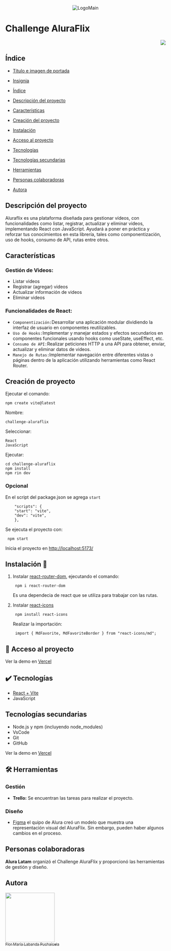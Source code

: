 <p align="center">
  <img src="https://github.com/Mariq12/challenge-aluraflix/assets/101030215/5c142c8f-588f-460f-94e8-d3c20b975917" alt="LogoMain"/>
</p>

# Challenge AluraFlix
<p align="right">
   <img src="https://img.shields.io/badge/STATUS-EN%20DESAROLLO-green">
   </p>

## Índice

* [Título e imagen de portada](#Título-e-imagen-de-portada)

* [Insignia](#insignia)

* [Índice](#índice)

* [Descripción del proyecto](#descripción-del-proyecto)

* [Características](#características)

* [Creación del proyecto](#creación-de-proyecto)

* [Instalación](#instalación-🔧)
* [Acceso al proyecto](#📁-acceso-al-proyecto)

* [Tecnologías](#✔️-tecnologías)

* [Tecnologías secundarias](#tecnologías-secundarias)

* [Herramientas](#🛠️-herramientas)

* [Personas colaboradoras](#personas-colaboradoras)

* [Autora](#autora)

## Descripción del proyecto
Aluraflix es una plataforma diseñada para gestionar vídeos, con funcionalidades como listar, registrar, actualizar y eliminar videos, implementando React con JavaScript. Ayudará a poner en práctica y reforzar tus conocimientos en esta librería, tales como componentización, uso de hooks, consumo de API, rutas entre otros.

## Características
### Gestión de Videos:

- Listar videos
- Registrar (agregar) videos
- Actualizar información de videos
- Eliminar videos

### Funcionalidades de React:
- `Componentización:`Desarrollar una aplicación modular dividiendo la interfaz de usuario en componentes reutilizables.
- `Uso de Hooks:`Implementar y manejar estados y efectos secundarios en componentes funcionales usando hooks como useState, useEffect, etc.
- `Consumo de API:`Realizar peticiones HTTP a una API para obtener, enviar, actualizar y eliminar datos de videos.
- `Manejo de Rutas:`Implementar navegación entre diferentes vistas o páginas dentro de la aplicación utilizando herramientas como React Router.

## Creación de proyecto
Ejecutar el comando:

    npm create vite@latest

Nombre: 
    
    challenge-aluraflix

Seleccionar:

    React
    JavaScript
Ejecutar:

    cd challenge-aluraflix
    npm install
    npm rin dev

### Opcional
En el script del package.json se agrega `start` 

        "scripts": {
        "start": "vite",
        "dev": "vite",
        },

Se ejecuta el proyecto con:

     npm start
Inicia el proyecto en [http://localhost:5173/](http://localhost:5173/) 

## Instalación 🔧
1. Instalar [react-router-dom](https://www.npmjs.com/package/react-router-dom), ejecutando el comando:

        npm i react-router-dom

    Es una dependecia de react que se utiliza para trabajar con las rutas.


2. Instalar [react-icons](https://react-icons.github.io/react-icons/search/#q=MdFavorite)

        npm install react-icons

    Realizar la importación:

        import { MdFavorite, MdFavoriteBorder } from "react-icons/md";

## 📁 Acceso al proyecto

Ver la demo en [Vercel]()

## ✔️ Tecnologías
* [React + Vite](https://vitejs.dev/guide/)
* JavaScript

## Tecnologías secundarias
* Node.js y npm (incluyendo node_modules)
* VsCode
* Git
* GitHub

Ver la demo en [Vercel]()

## 🛠️ Herramientas
### Gestión
* **Trello:** Se encuentran las tareas para realizar el proyecto.

### Diseño
* [Figma](https://www.figma.com/design/fq7mKIvvVXYylv8eti3hjm/New-AluraFlix---ESP?node-id=1-106&t=HWLfNcrrMRgRcBBC-0) el quipo de Alura creó un modelo que muestra una representación visual del AluraFlix. Sin embargo, pueden haber algunos cambios en el proceso.

## Personas colaboradoras
**Alura Latam** organizó el Challenge AluraFlix y proporcionó las herramientas de gestión y diseño.


## Autora
[<img src="https://avatars.githubusercontent.com/u/101030215?v=4" width=155><br><sub>Flor María Labanda Puchaicela</sub>](https://github.com/Mariq12)
